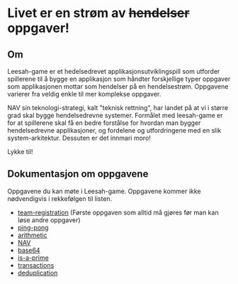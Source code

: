 # Livet er en strøm av ~~hendelser~~ oppgaver!

## Om

Leesah-game er et hedelsedrevet applikasjonsutviklingspill som utforder spillerene til å bygge en applikasjon som håndter
forskjellige typer oppgaver som applikasjonen mottar som hendelser på en hendelsestrøm. Oppgavene varierer fra veldig enkle
til mer komplekse oppgaver. 

NAV sin teknologi-strategi, kalt "teknisk rettning", har landet på at vi i større grad skal bygge hendelsedrevne systemer.
Formålet med leesah-game er for at spillerene skal få en bedre forstålse for hvordan man bygger hendelsedrevne applikasjoner,
og fordelene og utfordringene med en slik system-arkitektur. Dessuten er det innmari moro!

Lykke til!

## Dokumentasjon om oppgavene

Oppgavene du kan møte i Leesah-game. Oppgavene kommer ikke nødvendigvis i rekkefølgen til listen.

- [team-registration](oppgaver/team-registration) (Første oppgaven som alltid må gjøres før man kan løse andre oppgaver)
- [ping-pong](oppgaver/ping-pong)
- [arithmetic](oppgaver/arithmetic)
- [NAV](oppgaver/nav)
- [base64](oppgaver/base64)
- [is-a-prime](oppgaver/is-a-prime)
- [transactions](oppgaver/transactions)
- [deduplication](oppgaver/deduplication)


